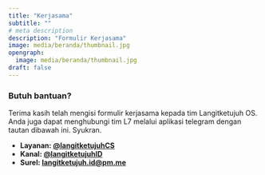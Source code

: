```yaml
---
title: "Kerjasama"
subtitle: ""
# meta description
description: "Formulir Kerjasama"
image: media/beranda/thumbnail.jpg
opengraph:
  image: media/beranda/thumbnail.jpg
draft: false
---
```


### Butuh bantuan?
Terima kasih telah mengisi formulir kerjasama kepada tim Langitketujuh OS. Anda juga dapat menghubungi tim L7 melalui aplikasi telegram dengan tautan dibawah ini. Syukran.

* **Layanan: [@langitketujuhCS](https://t.me/langitketujuhCS)**
* **Kanal: [@langitketujuhID](https://t.me/langitketujuhID)**
* **Surel: [langitketujuh.id@pm.me](mailto:langitketujuh.id@pm.me)**
